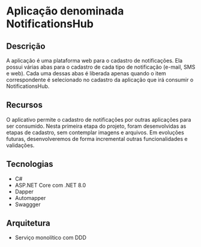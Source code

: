 # Aplicação denominada NotificationsHub

## Descrição
A aplicação é uma plataforma web para o cadastro de notificações. Ela possui várias abas para o cadastro de cada tipo de notificação (e-mail, SMS e web). Cada uma dessas abas é liberada apenas quando o item correspondente é selecionado no cadastro da aplicação que irá consumir o NotificationsHub.

## Recursos
O aplicativo permite o cadastro de notificações por outras aplicações para ser consumido. Nesta primeira etapa do projeto, foram desenvolvidas as etapas de cadastro, sem contemplar imagens e arquivos. Em evoluções futuras, desenvolveremos de forma incremental outras funcionalidades e validações.

## Tecnologias
- C#
- ASP.NET Core com .NET 8.0
- Dapper
- Automapper
- Swaggger

## Arquitetura
- Serviço monolítico com DDD
